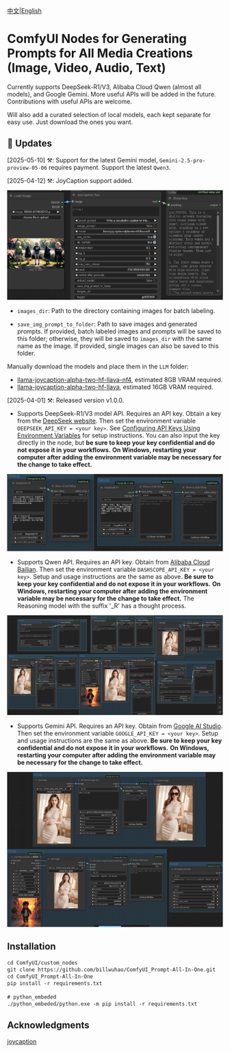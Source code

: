 [中文](README-CN.md)|[English](README.md)

# ComfyUI Nodes for Generating Prompts for All Media Creations (Image, Video, Audio, Text)

Currently supports DeepSeek-R1/V3, Alibaba Cloud Qwen (almost all models), and Google Gemini. More useful APIs will be added in the future.  Contributions with useful APIs are welcome.

Will also add a curated selection of local models, each kept separate for easy use.  Just download the ones you want.

## 📣 Updates

[2025-05-10] ⚒️: Support for the latest Gemini model, `Gemini-2.5-pro-proview-05-06` requires payment. Support the latest `Qwen3`.

[2025-04-12] ⚒️: JoyCaption support added.

![](https://github.com/billwuhao/ComfyUI_Prompt-All-In-One/blob/main/images/2025-04-12_04-09-15.png)

- `images_dir`: Path to the directory containing images for batch labeling.

- `save_img_prompt_to_folder`: Path to save images and generated prompts. If provided, batch labeled images and prompts will be saved to this folder; otherwise, they will be saved to `images_dir` with the same name as the image. If provided, single images can also be saved to this folder.

Manually download the models and place them in the `LLM` folder:

- [llama-joycaption-alpha-two-hf-llava-nf4](https://huggingface.co/John6666/llama-joycaption-alpha-two-hf-llava-nf4/tree/main), estimated 8GB VRAM required.
- [llama-joycaption-alpha-two-hf-llava](https://huggingface.co/fancyfeast/llama-joycaption-alpha-two-hf-llava/tree/main), estimated 16GB VRAM required.

[2025-04-01] ⚒️: Released version v1.0.0.

- Supports DeepSeek-R1/V3 model API.  Requires an API key. Obtain a key from the [DeepSeek website](https://platform.deepseek.com/api_keys). Then set the environment variable `DEEPSEEK_API_KEY = <your key>`. See [Configuring API Keys Using Environment Variables](https://help.aliyun.com/zh/model-studio/developer-reference/configure-api-key-through-environment-variables?spm=a2c4g.11186623.0.0.38b26132lodett#e4cd73d544i3r) for setup instructions.  You can also input the key directly in the node, but **be sure to keep your key confidential and do not expose it in your workflows.**  **On Windows, restarting your computer after adding the environment variable may be necessary for the change to take effect.**

![](https://github.com/billwuhao/ComfyUI_Prompt-All-In-One/blob/main/images/deepseekr1.png)

- Supports Qwen API.  Requires an API key. Obtain from [Alibaba Cloud Bailian](https://bailian.console.aliyun.com/?spm=a2c4g.11186623.0.0.3f7d7980x2Vg6r&apiKey=1#/api-key).  Then set the environment variable `DASHSCOPE_API_KEY = <your key>`.  Setup and usage instructions are the same as above. **Be sure to keep your key confidential and do not expose it in your workflows.** **On Windows, restarting your computer after adding the environment variable may be necessary for the change to take effect.** The Reasoning model with the suffix '_R' has a thought process.

![](https://github.com/billwuhao/ComfyUI_Prompt-All-In-One/blob/main/images/qwen1.png)

- Supports Gemini API.  Requires an API key. Obtain from [Google AI Studio](https://aistudio.google.com/app/apikey).  Then set the environment variable `GOOGLE_API_KEY = <your key>`. Setup and usage instructions are the same as above. **Be sure to keep your key confidential and do not expose it in your workflows.** **On Windows, restarting your computer after adding the environment variable may be necessary for the change to take effect.**

![](https://github.com/billwuhao/ComfyUI_Prompt-All-In-One/blob/main/images/gemini1.png)

## Installation

```
cd ComfyUI/custom_nodes
git clone https://github.com/billwuhao/ComfyUI_Prompt-All-In-One.git
cd ComfyUI_Prompt-All-In-One
pip install -r requirements.txt

# python_embeded
./python_embeded/python.exe -m pip install -r requirements.txt
```

## Acknowledgments

[joycaption](https://github.com/fpgaminer/joycaption)